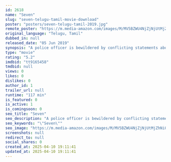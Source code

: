 ```yaml
---
id: 2618
name: "Seven"
slug: "seven-telugu-tamil-movie-download"
poster: "posters/seven-telugu-tamil-2019.jpg"
remote_poster: "https://m.media-amazon.com/images/M/MV5BZWU4NjZjNjUtMjZhNi00MTI2LTlmN2YtYWE3NjNmMDZiYTMzXkEyXkFqcGc@._V1_SX300.jpg"
original_language: "Telugu, Tamil"
dubbed_in: null
released_date: "05 Jun 2019"
synopsis: "A police officer is bewildered by conflicting statements about Karthik's identity. Several young women seem to share a mysterious connection with him. An old man claims to know Karthik as Krishnamurthy, who died thirty years ago."
type: "movie"
rating: "5.2"
imdbid: "tt9165458"
tmdbid: null
views: 0
likes: 0
dislikes: 0
author_id: 1
trailer_url: null
runtime: "117 min"
is_featured: 0
is_active: 1
is_comingsoon: 0
seo_title: "Seven"
seo_description: "A police officer is bewildered by conflicting statements about Karthik's identity. Several young women seem to share a mysterious connection with him. An old man claims to know Karthik as Krishnamurthy, who died thirty years ago."
seo_keywords: "\"Seven\""
seo_image: "https://m.media-amazon.com/images/M/MV5BZWU4NjZjNjUtMjZhNi00MTI2LTlmN2YtYWE3NjNmMDZiYTMzXkEyXkFqcGc@._V1_SX300.jpg"
screenshots: null
redirect_to: null
social_shares: 0
created_at: 2025-04-10 19:11:41
updated_at: 2025-04-10 19:11:41
---
```


